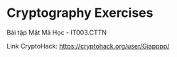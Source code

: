 # Cryptography Exercises
Bài tập Mật Mã Học - IT003.CTTN

Link CryptoHack: https://cryptohack.org/user/Giapppp/
